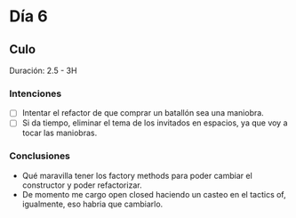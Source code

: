 ﻿# Día 6

## Culo

Duración: 2.5 - 3H

### Intenciones

- [ ] Intentar el refactor de que comprar un batallón sea una maniobra.
- [ ] Si da tiempo, eliminar el tema de los invitados en espacios, ya que voy a tocar las maniobras.

### Conclusiones

- Qué maravilla tener los factory methods para poder cambiar el constructor y poder refactorizar.
- De momento me cargo open closed haciendo un casteo en el tactics of, igualmente, eso habria que cambiarlo.